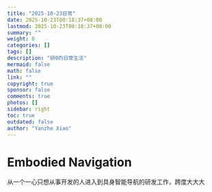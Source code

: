 ```yaml
---
title: "2025-10-23日常"
date: 2025-10-23T00:18:37+08:00
lastmod: 2025-10-23T00:18:37+08:00
summary: ""
weight: 0
categories: []
tags: []
description: "研0的日常生活"
mermaid: false
math: false
link: ""
copyright: true
sponsor: false
comments: true
photos: []
sidebar: right
toc: true
outdated: false
author: "Yanzhe Xiao"
---
```

# Embodied Navigation
从一个一心只想从事开发的人进入到具身智能导航的研发工作，跨度大大大